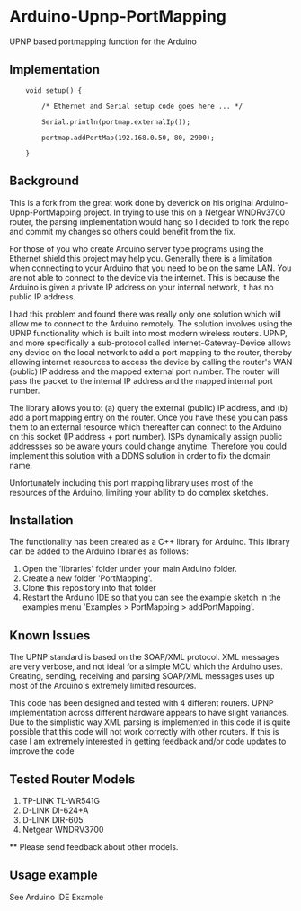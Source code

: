 Arduino-Upnp-PortMapping
========================

UPNP based portmapping function for the Arduino

## Implementation

		void setup() {
			
			/* Ethernet and Serial setup code goes here ... */

			Serial.println(portmap.externalIp());

			portmap.addPortMap(192.168.0.50, 80, 2900);

		}

## Background

This is a fork from the great work done by deverick on his original Arduino-Upnp-PortMapping project. In trying to use this on a Netgear WNDRv3700 router, the parsing implementation would hang so I decided to fork the repo and commit my changes so others could benefit from the fix.

For those of you who create Arduino server type programs using the Ethernet shield this project may help you.  Generally there is a limitation when connecting to your Arduino that you need to be on the same LAN.  You are not able to connect to the device via the internet.  This is because the Arduino is given a private IP address on your internal network, it has no public IP address.

I had this problem and found there was really only one solution which will allow me to connect to the Arduino remotely.  The solution involves using the UPNP functionality which is built into most modern wireless routers.  UPNP, and more specifically a sub-protocol called Internet-Gateway-Device allows any device on the local network to add a port mapping to the router, thereby allowing internet resources to access the device by calling the router's WAN (public) IP address and the mapped external port number.  The router will pass the packet to the internal IP address and the mapped internal port number.

The library allows you to: (a) query the external (public) IP address, and (b) add a port mapping entry on the router.  Once you have these you can pass them to an external resource which thereafter can connect to the Arduino on this socket (IP address + port number).  ISPs dynamically assign public addressses so be aware yours could change anytime.  Therefore you could implement this solution with a DDNS solution in order to fix the domain name.

Unfortunately including this port mapping library uses most of the resources of the Arduino, limiting your ability to do complex sketches.

## Installation

The functionality has been created as a C++ library for Arduino.  This library can be added to the Arduino libraries as follows:
1. Open the 'libraries' folder under your main Arduino folder.
2. Create a new folder 'PortMapping'.
3. Clone this repository into that folder
4. Restart the Arduino IDE so that you can see the example sketch in the examples menu 'Examples > PortMapping > addPortMapping'.

## Known Issues

The UPNP standard is based on the SOAP/XML protocol.  XML messages are very verbose, and not ideal for a simple MCU which the Arduino uses. Creating, sending, receiving and parsing SOAP/XML messages uses up most of the Arduino's extremely limited resources.

This code has been designed and tested with 4 different routers.  UPNP implementation across different hardware appears to have slight variances.  Due to the simplistic way XML parsing is implemented in this code it is quite possible that this code will not work correctly with other routers.  If this is case I am extremely interested in getting feedback and/or code updates to improve the code

## Tested Router Models

1. TP-LINK TL-WR541G
2. D-LINK DI-624+A
3. D-LINK DIR-605
4. Netgear WNDRV3700


** Please send feedback about other models.

## Usage example

See Arduino IDE Example